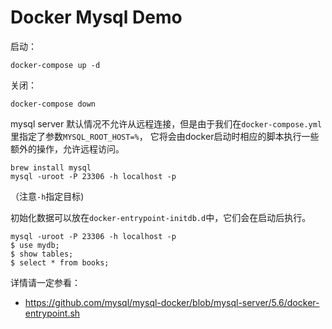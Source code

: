 Docker Mysql Demo
=================

启动：

```
docker-compose up -d
```

关闭：

```
docker-compose down
```

mysql server 默认情况不允许从远程连接，但是由于我们在`docker-compose.yml`里指定了参数`MYSQL_ROOT_HOST=%`，
它将会由docker启动时相应的脚本执行一些额外的操作，允许远程访问。

```
brew install mysql
mysql -uroot -P 23306 -h localhost -p
```

（注意`-h`指定目标)

初始化数据可以放在`docker-entrypoint-initdb.d`中，它们会在启动后执行。

```
mysql -uroot -P 23306 -h localhost -p
$ use mydb;
$ show tables;
$ select * from books;
```

详情请一定参看：

- https://github.com/mysql/mysql-docker/blob/mysql-server/5.6/docker-entrypoint.sh
